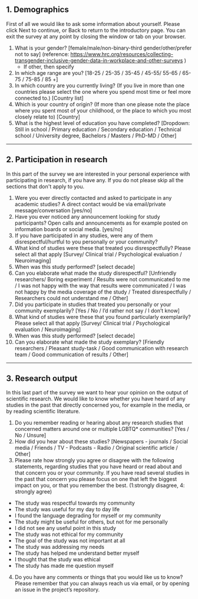 ## 1. Demographics

First of all we would like to ask some information about yourself. Please click Next to continue, or Back to return to the introductory page. You can exit the survey at any point by closing the window or tab on your browser.

1. What is your gender? [female/male/non-binary-third gender/other/prefer not to say] (reference: https://www.hrc.org/resources/collecting-transgender-inclusive-gender-data-in-workplace-and-other-surveys )
   * If other, then specify
2. In which age range are you? [18-25 / 25-35 / 35-45 / 45-55/ 55-65 / 65-75 / 75-85 / 85 +]
3. In which country are you currently living? (If you live in more than one countries please select the one where you spend most time or feel more connected to.) [Country list] 
4. Which is your country of origin? (If more than one please note the place where you spent most of your childhood, or the place to which you most closely relate to) [Country] 
5. What is the highest level of education you have completed? [Dropdown: Still in school / Primary education / Secondary education / Technical school / University degree, Bachelors / Masters / PhD-MD / Other]

*****
## 2. Participation in research
In this part of the survey we are interested in your personal experience with participating in research, if you have any. If you do not please skip all the sections that don't apply to you.

1. Were you ever directly contacted and asked to participate in any academic studies? A direct contact would be via email/private message/conversation [yes/no]
2. Have you ever noticed any announcement looking for study participants? Open calls and announcements as for example posted on information boards or social media. [yes/no]
3. If you have participated in any studies, were any of them disrespectful/hurtful to you personally or your community? 
4. What kind of studies were these that treated you disrespectfully? Please select all that apply [Survey/ Clinical trial / Psychological evaluation / Neuroimaging]
5. When was this study performed? [select decade]
6. Can you elaborate what made the study disrespectful? [Unfriendly researchers/ Boring experiment / Results were not communicated to me / I was not happy with the way that results were communicated / I was not happy by the media coverage of the study / Treated disrespectfully / Researchers could not understand me / Other]
7. Did you participate in studies that treated you personally or your community exemplarily? [Yes / No / I’d rather not say / I don’t know]
8. What kind of studies were these that you found particularly exemplarily? Please select all that apply [Survey/ Clinical trial / Psychological evaluation / Neuroimaging]
9. When was this study performed? [select decade]
10. Can you elaborate what made the study exemplary? [Friendly researchers / Pleasant study-task / Good communication with research team / Good communication of results / Other]

*****
## 3. Research output
In this last part of the survey we want to hear your opinion on the output of scientific research. We would like to know whether you have heard of any studies in the past that directly concerned you, for example in the media, or by reading scientific literature.

1. Do you remember reading or hearing about any research studies that concerned matters around one or multiple LGBTQ* communities? [Yes / No / Unsure]
2. How did you hear about these studies? [Newspapers - journals / Social media / Friends / TV - Podcasts - Radio / Original scientific article / Other]
3. Please rate how strongly you agree or disagree with the following statements, regarding studies that you have heard or read about and that concern you or your community.
If you have read several studies in the past that concern you please focus on one that left the biggest impact on you, or that you remember the best. (1:strongly disagree, 4: strongly agree)
* The study was respectful towards my community	
* The study was useful for my day to day life
* I found the language degrading for myself or my community	
* The study might be useful for others, but not for me personally	
* I did not see any useful point in this study	
* The study was not ethical for my community	
* The goal of the study was not important at all	
* The study was addressing my needs	
* The study has helped me understand better myself	
* I thought that the study was ethical	
* The study has made me question myself


4. Do you have any comments or things that you would like us to know? Please remember that you can always reach us via email, or by opening an issue in the project’s repository.
